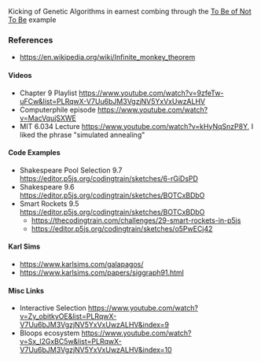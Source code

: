 Kicking of Genetic Algorithms in earnest combing through the [To Be of Not To Be]() example


### References

- <https://en.wikipedia.org/wiki/Infinite_monkey_theorem>

#### Videos
- Chapter 9 Playlist <https://www.youtube.com/watch?v=9zfeTw-uFCw&list=PLRqwX-V7Uu6bJM3VgzjNV5YxVxUwzALHV>
- Computerphile episode <https://www.youtube.com/watch?v=MacVqujSXWE>
- MIT 6.034 Lecture <https://www.youtube.com/watch?v=kHyNqSnzP8Y>, I liked the phrase "simulated annealing"

#### Code Examples
- Shakespeare Pool Selection 9.7 <https://editor.p5js.org/codingtrain/sketches/6-rGiDsPD>
- Shakespeare 9.6 <https://editor.p5js.org/codingtrain/sketches/BOTCxBDbO>
- Smart Rockets 9.5 <https://editor.p5js.org/codingtrain/sketches/BOTCxBDbO>
  - <https://thecodingtrain.com/challenges/29-smart-rockets-in-p5js>
  - <https://editor.p5js.org/codingtrain/sketches/o5PwECj42>

#### Karl Sims
- <https://www.karlsims.com/galapagos/>
- <https://www.karlsims.com/papers/siggraph91.html>

#### Misc Links
- Interactive Selection <https://www.youtube.com/watch?v=Zy_obitkyOE&list=PLRqwX-V7Uu6bJM3VgzjNV5YxVxUwzALHV&index=9>
- Bloops ecosystem <https://www.youtube.com/watch?v=Sx_l2GxBC5w&list=PLRqwX-V7Uu6bJM3VgzjNV5YxVxUwzALHV&index=10>



